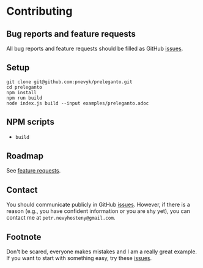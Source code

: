 # Contributing

## Bug reports and feature requests

All bug reports and feature requests should be filled as GitHub
[issues](https://github.com/pnevyk/preleganto/issues).

## Setup

```
git clone git@github.com:pnevyk/preleganto.git
cd preleganto
npm install
npm run build
node index.js build --input examples/preleganto.adoc
```

## NPM scripts

* `build`

## Roadmap

See [feature
requests](https://github.com/pnevyk/preleganto/labels/feature-request).

## Contact

You should communicate publicly in GitHub
[issues](https://github.com/pnevyk/preleganto/issues). However, if there is a
reason (e.g., you have confident information or you are shy yet), you can
contact me at `petr.nevyhosteny@gmail.com`.

## Footnote

Don't be scared, everyone makes mistakes and I am a really great example. If you
want to start with something easy, try these
[issues](https://github.com/pnevyk/preleganto/labels/easy).
